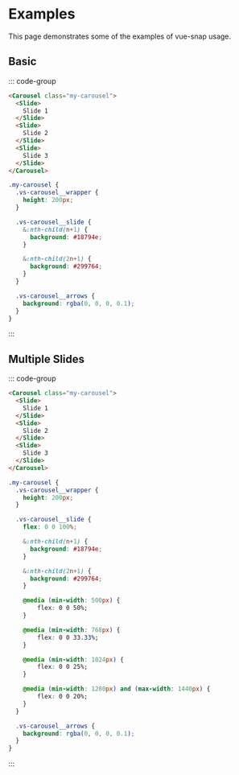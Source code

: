 # Examples
This page demonstrates some of the examples of vue-snap usage.

## Basic

<BasicCarousel />

::: code-group

```html [App.vue]
<Carousel class="my-carousel">
  <Slide>
    Slide 1
  </Slide>
  <Slide>
    Slide 2
  </Slide>
  <Slide>
    Slide 3
  </Slide>
</Carousel>
```

```css [foo.css]
.my-carousel {
  .vs-carousel__wrapper {
    height: 200px;
  }

  .vs-carousel__slide {
    &:nth-child(n+1) {
      background: #18794e;
    }

    &:nth-child(2n+1) {
      background: #299764;
    }
  }

  .vs-carousel__arrows {
    background: rgba(0, 0, 0, 0.1);
  }
}
```

:::

## Multiple Slides

<MultipleCarousel />

::: code-group

```html [App.vue]
<Carousel class="my-carousel">
  <Slide>
    Slide 1
  </Slide>
  <Slide>
    Slide 2
  </Slide>
  <Slide>
    Slide 3
  </Slide>
</Carousel>
```

```css [foo.css]
.my-carousel {
  .vs-carousel__wrapper {
    height: 200px;
  }

  .vs-carousel__slide {
    flex: 0 0 100%;

    &:nth-child(n+1) {
      background: #18794e;
    }

    &:nth-child(2n+1) {
      background: #299764;
    }

    @media (min-width: 500px) {
        flex: 0 0 50%;
    }

    @media (min-width: 768px) {
        flex: 0 0 33.33%;
    }

    @media (min-width: 1024px) {
        flex: 0 0 25%;
    }

    @media (min-width: 1280px) and (max-width: 1440px) {
        flex: 0 0 20%;
    }
  }

  .vs-carousel__arrows {
    background: rgba(0, 0, 0, 0.1);
  }
}
```

:::
